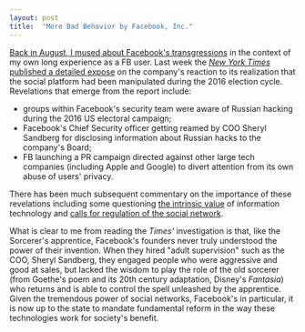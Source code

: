 ```yaml
---
layout: post
title:  "More Bad Behavior by Facebook, Inc."
---
```

[Back in August, I mused about Facebook's transgressions](https://moscowjh.github.io/2018/08/01/facebook.html) in the context of my own long experience as a FB user. Last week the [*New York Times* published a detailed expose](https://www.nytimes.com/2018/11/14/technology/facebook-data-russia-election-racism.html) on the company's reaction to its realization that the social platform had been manipulated during the 2016 election cycle. Revelations that emerge from the report include:
- groups within Facebook's security team were aware of Russian hacking during the 2016 US electoral campaign;
- Facebook's Chief Security officer getting reamed by COO Sheryl Sandberg for disclosing information about Russian hacks to the company's Board;
- FB launching a PR campaign directed against other large tech companies (including Apple and Google) to divert attention from its own abuse of users' privacy.

There has been much subsequent commentary on the importance of these revelations including some questioning [the intrinsic value](https://www.nytimes.com/2018/11/16/opinion/facebook-zuckerberg-investigation-election.html) of information technology and [calls for regulation of the social network](https://www.nytimes.com/2018/11/15/opinion/facebook-data-congress-russia-election.html).

What is clear to me from reading the *Times'* investigation is that, like the Sorcerer's apprentice, Facebook's founders never truly understood the power of their invention. When they hired "adult supervision" such as the COO, Sheryl Sandberg, they engaged people who were aggressive and good at sales, but lacked the wisdom to play the role of the old sorcerer (from Goethe's poem and its 20th century adaptation, Disney's *Fantasia*) who returns and is able to control the spell unleashed by the apprentice. Given the tremendous power of social networks, Facebook's in particular, it is now up to the state to mandate fundamental reform in the way these technologies work for society's benefit.
